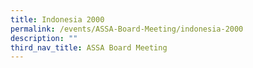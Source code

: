 ```yaml
---
title: Indonesia 2000
permalink: /events/ASSA-Board-Meeting/indonesia-2000
description: ""
third_nav_title: ASSA Board Meeting
---
```

